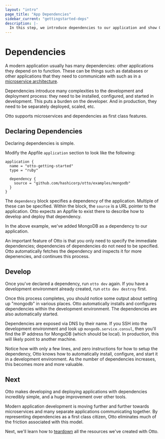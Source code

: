 ```yaml
---
layout: "intro"
page_title: "App Dependencies"
sidebar_current: "gettingstarted-deps"
description: |-
  In this step, we introduce dependencies to our application and show Otto manages those dependencies.
---
```


# Dependencies

A modern application usually has many dependencies: other applications they
depend on to function. These can be things such as databases or other applications
that they need to communicate with such as in a
[microservice architecture](http://martinfowler.com/articles/microservices.html).

Dependencies introduce many complexities to the development and deployment
process: they need to be installed, configured, and started in development.
This puts a burden on the developer. And in production, they need to be
separately deployed, scaled, etc.

Otto supports microservices and dependencies as first class features.

## Declaring Dependencies

Declaring dependencies is simple.

Modify the Appfile `application` section to look like the following:

```
application {
  name = "otto-getting-started"
  type = "ruby"

  dependency {
    source = "github.com/hashicorp/otto/examples/mongodb"
  }
}
```

The `dependency` block specifies a dependency of the application. Multiple
of these can be specified. Within the block, the `source` is a URL
pointer to the application. Otto expects an Appfile to exist there to describe
how to develop and deploy that dependency.

In the above example, we've added MongoDB as a dependency to our application.

An important feature of Otto is that you only need to specify the immediate
dependencies; dependencies of dependencies do not need to be specified.
Otto automatically fetches the dependency and inspects it for more
depenencies, and continues this process.

## Develop

Once you've declared a dependency, run `otto dev` again. If you have
a development environment already created, run `otto dev destroy` first.

Once this process completes, you should notice some output about
setting up "mongodb" in various places. Otto automatically installs
and configures dependencies within the development environment. The
dependencies are also automatically started.

Dependencies are exposed via DNS by their name. If you SSH into the
development environment and look up `mongodb.service.consul`, then
you'll find the IP address for MongoDB (which should be local). In production,
this will likely point to another machine.

Notice how with only a few lines, and zero instructions for how to setup
the dependency, Otto knows how to automatically install, configure, and
start it in a development environment. As the number of dependencies
increases, this becomes more and more valuable.

## Next

Otto makes developing and deploying applications with dependencies
incredibly simple, and a huge improvement over other tools.

Modern application development is moving further and further towards
microservices and many separate applications communicating together.
By representing dependencies as a first class citizen, Otto eliminates
much of the friction associated with this model.

Next, we'll learn how to
[teardown](/intro/getting-started/teardown.html)
all the resources we've created with Otto.

